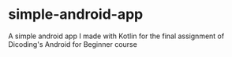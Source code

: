 # simple-android-app
A simple android app I made with Kotlin for the final assignment of Dicoding's Android for Beginner course
